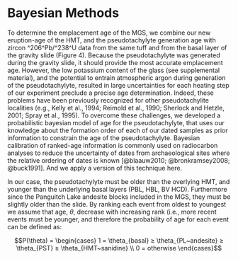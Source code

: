 # Bayesian Methods 

To determine the emplacement age of the MGS, we combine our new eruption-age of the HMT, and the pseudotachylyte generation age with zircon ^206^Pb/^238^U data from the same tuff and from the basal layer of the gravity slide (Figure 4). Because the pseudotachylyte was generated during the gravity slide, it should provide the most accurate emplacement age. However, the low potassium content of the glass (see supplemental material), and the potential to entrain atmospheric argon during generation of the pseudotachylyte, resulted in large uncertainties for each heating step of our experiment preclude a precise age determination. Indeed, these problems have been previously recognized for other pseudotachylite localities (e.g., Kelly et al., 1994; Reimold et al., 1990; Sherlock and Hetzle, 2001; Spray et al., 1995). To overcome these challenges, we developed a probabilistic bayesian model of age for the pseudotachylyte, that uses our knowledge about the formation order of each of our dated samples as prior information to constrain the age of the pseudotachylyte. Bayesian calibration of ranked-age information is commonly used on radiocarbon analyses to reduce the uncertainty of dates from archaeological sites where the relative ordering of dates is known [@blaauw2010; @bronkramsey2008; @buck1991]. And we apply a version of this technique here.

In our case, the pseudotachylyte must be older than the overlying HMT, and younger than the underlying basal layers (PBL, HBL, BV HCD). Furthermore since the Panguitch Lake andesite blocks included in the MGS, they must be slightly older than the slide. By ranking each event from oldest to youngest we assume that age, *θ*, decrease with increasing rank (i.e., more recent events must be younger, and therefore the probability of age for each event can be defined as:

$$P(\theta) = \begin{cases}
  1 = \theta_{basal} ≥ \theta_{PL~andesite} ≥ \theta_{PST} ≥ \theta_{HMT~sanidine} \\   
  0 = otherwise    
\end{cases}$$